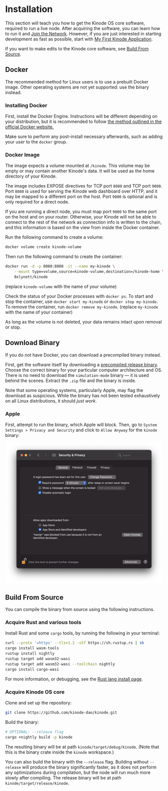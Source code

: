 # Installation

This section will teach you how to get the Kinode OS core software, required to run a live node.
After acquiring the software, you can learn how to run it and [Join the Network](./login.md).
However, if you are just interested in starting development as fast as possible, start with [My First Kinode Application](./my_first_app/chapter_1.md).

If you want to make edits to the Kinode core software, see [Build From Source](#build-from-source).

## Docker

The recommended method for Linux users is to use a prebuilt Docker image. Other operating systems are not yet supported: use the binary instead.

### Installing Docker

First, install the Docker Engine.
Instructions will be different depending on your distribution, but it is recommended to follow [the method outlined in the official Docker website.](https://docs.docker.com/engine/install/)

Make sure to perform any post-install necessary afterwards, such as adding your user to the `docker` group.

### Docker Image

The image expects a volume mounted at `/kinode`.
This volume may be empty or may contain another Kinode's data.
It will be used as the home directory of your Kinode.

The image includes EXPOSE directives for TCP port `8080` and TCP port `9000`.
Port `8080` is used for serving the Kinode web dashboard over HTTP, and it may be mapped to a different port on the host. 
Port `9000` is optional and is only required for a direct node.

If you are running a direct node, you must map port `9000` to the same port on the host and on your router.
Otherwise, your Kinode will not be able to connect to the rest of the network as connection info is written to the chain, and this information is based on the view from inside the Docker container.

Run the following command to create a volume:
```bash
docker volume create kinode-volume
```

Then run the following command to create the container:
```bash
docker run -d -p 8080:8080 -it --name my-kinode \
    --mount type=volume,source=kinode-volume,destination=/kinode-home \
    0xlynett/kinode
```
(replace `kinode-volume` with the name of your volume)

Check the status of your Docker processes with `docker ps`.
To start and stop the container, use `docker start my-kinode` or `docker stop my-kinode`.
To remove the container, run `docker remove my-kinode`.
(replace `my-kinode` with the name of your container)

As long as the volume is not deleted, your data remains intact upon removal or stop.

## Download Binary

If you do not have Docker, you can download a precompiled binary instead.

First, get the software itself by downloading a [precompiled release binary](https://github.com/kinode-dao/kinode/releases).
Choose the correct binary for your particular computer architecture and OS.
There is no need to download the `simulation-mode` binary — it is used behind the scenes.
Extract the `.zip` file and the binary is inside.

Note that some operating systems, particularly Apple, may flag the download as suspicious.
While the binary has not been tested exhaustively on all Linux distributions, it should *just work*.

### Apple

First, attempt to run the binary, which Apple will block.
Then, go to `System Settings > Privacy and Security` and click to `Allow Anyway` for the `kinode` binary:

![Apple unknown developer](./assets/apple-unknown-developer.png)

## Build From Source

You can compile the binary from source using the following instructions.

### Acquire Rust and various tools

Install Rust and some `cargo` tools, by running the following in your terminal:

```bash
curl --proto '=https' --tlsv1.2 -sSf https://sh.rustup.rs | sh
cargo install wasm-tools
rustup install nightly
rustup target add wasm32-wasi
rustup target add wasm32-wasi --toolchain nightly
cargo install cargo-wasi
```

For more information, or debugging, see the [Rust lang install page](https://www.rust-lang.org/tools/install).

### Acquire Kinode OS core

Clone and set up the repository:

```bash
git clone https://github.com/kinode-dao/kinode.git
```

Build the binary:

```bash
# OPTIONAL: --release flag
cargo +nightly build -p kinode
```

The resulting binary will be at path `kinode/target/debug/kinode`. (Note that this is the binary crate inside the `kinode` workspace.)

You can also build the binary with the `--release` flag.
Building without `--release` will produce the binary significantly faster, as it does not perform any optimizations during compilation, but the node will run much more slowly after compiling.
The release binary will be at path `kinode/target/release/kinode`.
